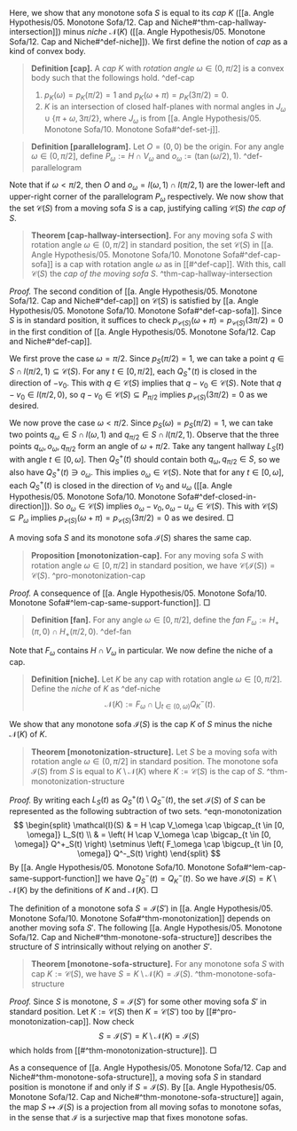 Here, we show that any monotone sofa $S$ is equal to its _cap_ $K$ ([[a. Angle Hypothesis/05. Monotone Sofa/12. Cap and Niche#^thm-cap-hallway-intersection]]) minus _niche_ $\mathcal{N}(K)$ ([[a. Angle Hypothesis/05. Monotone Sofa/12. Cap and Niche#^def-niche]]). We first define the notion of _cap_ as a kind of convex body.

> __Definition [cap].__ A _cap_ $K$ with _rotation angle_ $\omega \in (0, \pi/2]$ is a convex body such that the followings hold. ^def-cap
> 
> 1. $p_K(\omega) = p_K(\pi/2) = 1$ and $p_K(\omega + \pi) = p_K(3\pi/2) = 0$.
> 2. $K$ is an intersection of closed half-planes with normal angles in $J_\omega \cup \{\pi + \omega, 3\pi/2\}$, where $J_\omega$ is from [[a. Angle Hypothesis/05. Monotone Sofa/10. Monotone Sofa#^def-set-j]].

> __Definition [parallelogram].__ Let $O = (0, 0)$ be the origin. For any angle $\omega \in (0, \pi/2]$, define $P_\omega := H \cap V_\omega$ and $o_\omega := (\tan(\omega/2), 1)$. ^def-parallelogram

Note that if $\omega < \pi/2$, then $O$ and $o_\omega = l(\omega, 1) \cap l(\pi/2, 1)$ are the lower-left and upper-right corner of the parallelogram $P_\omega$ respectively. We now show that the set $\mathcal{C}(S)$ from a moving sofa $S$ is a cap, justifying calling $\mathcal{C}(S)$ _the cap of_ $S$.

> __Theorem [cap-hallway-intersection].__ For any moving sofa $S$ with rotation angle $\omega \in (0, \pi/2]$ in standard position, the set $\mathcal{C}(S)$ in [[a. Angle Hypothesis/05. Monotone Sofa/10. Monotone Sofa#^def-cap-sofa]] is a cap with rotation angle $\omega$ as in [[#^def-cap]]. With this, call $\mathcal{C}(S)$ the _cap of the moving sofa_ $S$. ^thm-cap-hallway-intersection

_Proof._ The second condition of [[a. Angle Hypothesis/05. Monotone Sofa/12. Cap and Niche#^def-cap]] on $\mathcal{C}(S)$ is satisfied by [[a. Angle Hypothesis/05. Monotone Sofa/10. Monotone Sofa#^def-cap-sofa]]. Since $S$ is in standard position, it suffices to check $p_{\mathcal{C}(S)}(\omega + \pi) = p_{\mathcal{C}(S)}(3\pi/2) = 0$ in the first condition of [[a. Angle Hypothesis/05. Monotone Sofa/12. Cap and Niche#^def-cap]].

We first prove the case $\omega = \pi/2$. Since $p_S(\pi/2) = 1$, we can take a point $q \in S \cap l(\pi/2, 1) \subseteq \mathcal{C}(S)$. For any $t \in [0, \pi/2]$, each $Q_S^+(t)$ is closed in the direction of $-v_0$. This with $q \in \mathcal{C}(S)$ implies that $q - v_0 \in \mathcal{C}(S)$. Note that $q - v_0 \in l(\pi/2, 0)$, so $q - v_0 \in \mathcal{C}(S) \subseteq P_{\pi/2}$ implies $p_{\mathcal{C}(S)}(3\pi/2) = 0$ as we desired.

We now prove the case $\omega < \pi/2$. Since $p_S(\omega) = p_S(\pi/2) = 1$, we can take two points $q_\omega \in S \cap l(\omega, 1)$ and $q_{\pi/2} \in S \cap l(\pi/2, 1)$. Observe that the three points $q_\omega, o_\omega, q_{\pi/2}$ form an angle of $\omega + \pi/2$. Take any tangent hallway $L_S(t)$ with angle $t \in [0, \omega]$. Then $Q_S^+(t)$ should contain both $q_\omega, q_{\pi/2} \in S$, so we also have $Q_S^+(t) \ni o_\omega$. This implies $o_\omega \in \mathcal{C}(S)$. Note that for any $t \in [0, \omega]$, each $Q_S^+(t)$ is closed in the direction of $v_0$ and $u_\omega$ ([[a. Angle Hypothesis/05. Monotone Sofa/10. Monotone Sofa#^def-closed-in-direction]]). So $o_\omega \in \mathcal{C}(S)$ implies $o_\omega - v_0, o_\omega - u_\omega \in \mathcal{C}(S)$. This with $\mathcal{C}(S) \subseteq P_\omega$ implies $p_{\mathcal{C}(S)}(\omega + \pi) = p_{\mathcal{C}(S)}(3\pi/2) = 0$ as we desired. □

A moving sofa $S$ and its monotone sofa $\mathcal{I}(S)$ shares the same cap.

> __Proposition [monotonization-cap].__ For any moving sofa $S$ with rotation angle $\omega \in [0, \pi/2]$ in standard position, we have $\mathcal{C}(\mathcal{I}(S)) = \mathcal{C}(S)$. ^pro-monotonization-cap

_Proof._ A consequence of [[a. Angle Hypothesis/05. Monotone Sofa/10. Monotone Sofa#^lem-cap-same-support-function]]. □

> __Definition [fan].__ For any angle $\omega \in [0, \pi/2]$, define the _fan_ $F_\omega := H_+(\pi, 0) \cap H_+(\pi/2, 0)$. ^def-fan

Note that $F_\omega$ contains $H \cap V_\omega$ in particular. We now define the niche of a cap.

> __Definition [niche].__ Let $K$ be any cap with rotation angle $\omega \in [0, \pi/2]$. Define the _niche_ of $K$ as ^def-niche
$$
\mathcal{N}(K) := F_{\omega} \cap \bigcup_{t \in (0, \omega)} Q^-_K(t).
$$

We show that any monotone sofa $\mathcal{I}(S)$ is the cap $K$ of $S$ minus the niche $\mathcal{N}(K)$ of $K$.

> __Theorem [monotonization-structure].__ Let $S$ be a moving sofa with rotation angle $\omega \in (0, \pi/2]$ in standard position. The monotone sofa $\mathcal{I}(S)$ from $S$ is equal to $K \setminus \mathcal{N}(K)$ where $K := \mathcal{C}(S)$ is the cap of $S$. ^thm-monotonization-structure

_Proof._ By writing each $L_S(t)$ as $Q_S^+(t) \setminus Q_S^-(t)$, the set $\mathcal{I}(S)$ of $S$ can be represented as the following subtraction of two sets. ^eqn-monotonization
$$
\begin{split}
\mathcal{I}(S) & = H \cap V_\omega \cap \bigcap_{t \in [0, \omega]} L_S(t) \\
& = \left( H \cap V_\omega \cap \bigcap_{t \in [0, \omega]} Q^+_S(t) \right) \setminus \left( F_\omega \cap \bigcup_{t \in [0, \omega]} Q^-_S(t) \right)
\end{split}
$$
By [[a. Angle Hypothesis/05. Monotone Sofa/10. Monotone Sofa#^lem-cap-same-support-function]] we have $Q_S^-(t) = Q_K^-(t)$. So we have $\mathcal{I}(S) = K \setminus \mathcal{N}(K)$ by the definitions of $K$ and $\mathcal{N}(K)$. □

The definition of a monotone sofa $S = \mathcal{I}(S')$ in [[a. Angle Hypothesis/05. Monotone Sofa/10. Monotone Sofa#^thm-monotonization]] depends on another moving sofa $S'$. The following [[a. Angle Hypothesis/05. Monotone Sofa/12. Cap and Niche#^thm-monotone-sofa-structure]] describes the structure of $S$ intrinsically without relying on another $S'$.

> __Theorem [monotone-sofa-structure].__ For any monotone sofa $S$ with cap $K := \mathcal{C}(S)$, we have $S = K \setminus \mathcal{N}(K) = \mathcal{I}(S)$. ^thm-monotone-sofa-structure

_Proof._ Since $S$ is monotone, $S = \mathcal{I}(S')$ for some other moving sofa $S'$ in standard position. Let $K := \mathcal{C}(S)$ then $K = \mathcal{C}(S')$ too by [[#^pro-monotonization-cap]]. Now check
$$
S = \mathcal{I}(S') = K \setminus \mathcal{N}(K) = \mathcal{I}(S)
$$
which holds from [[#^thm-monotonization-structure]]. □

As a consequence of [[a. Angle Hypothesis/05. Monotone Sofa/12. Cap and Niche#^thm-monotone-sofa-structure]], a moving sofa $S$ in standard position is monotone if and only if $S = \mathcal{I}(S)$. By [[a. Angle Hypothesis/05. Monotone Sofa/12. Cap and Niche#^thm-monotone-sofa-structure]] again, the map $S \mapsto \mathcal{I}(S)$ is a projection from all moving sofas to monotone sofas, in the sense that $\mathcal{I}$ is a surjective map that fixes monotone sofas.
